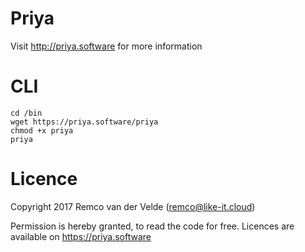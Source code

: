 # Priya

Visit http://priya.software for more information

# CLI

````
cd /bin
wget https://priya.software/priya
chmod +x priya
priya

````

# Licence
Copyright 2017 Remco van der Velde (remco@like-it.cloud)

Permission is hereby granted, to read the code for free. Licences are available on https://priya.software
